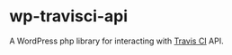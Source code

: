 # wp-travisci-api
A WordPress php library for interacting with [Travis CI](https://docs.travis-ci.com/api) API.
